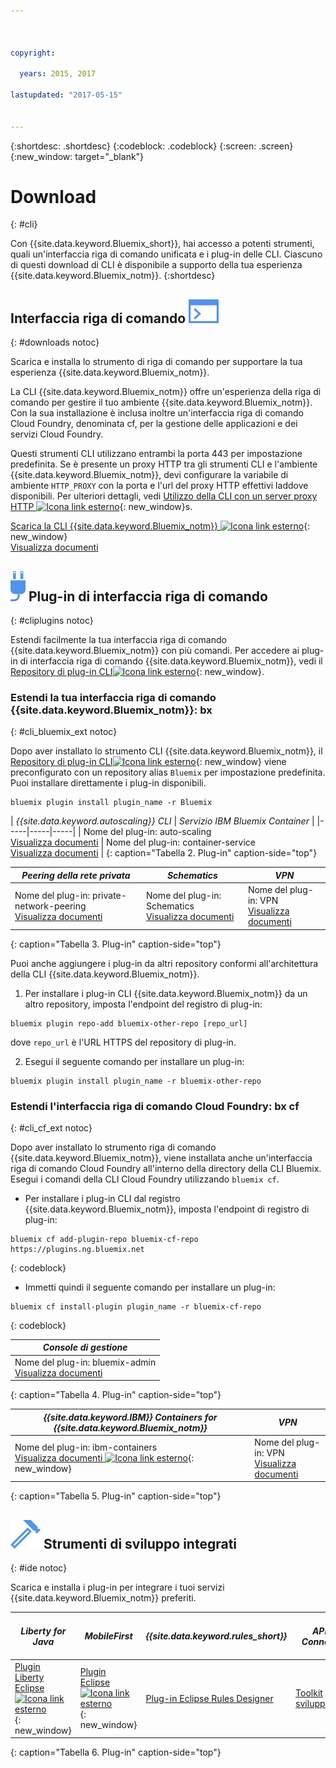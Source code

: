 ```yaml
---



copyright:

  years: 2015, 2017

lastupdated: "2017-05-15"


---
```


{:shortdesc: .shortdesc}
{:codeblock: .codeblock}
{:screen: .screen}
{:new_window: target="_blank"}

# Download
{: #cli}

Con {{site.data.keyword.Bluemix_short}}, hai accesso a potenti strumenti, quali un'interfaccia riga di comando unificata e i plug-in delle CLI. Ciascuno di questi download di CLI è disponibile a supporto della tua esperienza {{site.data.keyword.Bluemix_notm}}.
{:shortdesc}

## Interfaccia riga di comando ![](./images/CLI.svg)
{: #downloads notoc}

Scarica e installa lo strumento di riga di comando per supportare la tua esperienza {{site.data.keyword.Bluemix_notm}}.

La CLI {{site.data.keyword.Bluemix_notm}} offre un'esperienza della riga di comando per gestire il tuo ambiente {{site.data.keyword.Bluemix_notm}}. Con la sua installazione è inclusa inoltre un'interfaccia riga di comando Cloud Foundry, denominata cf, per la gestione delle applicazioni e dei servizi Cloud Foundry. 

Questi strumenti CLI utilizzano entrambi la porta 443 per impostazione predefinita. Se è presente un proxy HTTP tra gli strumenti CLI e l'ambiente {{site.data.keyword.Bluemix_notm}}, devi configurare la variabile di ambiente `HTTP_PROXY` con la porta e l'url del proxy HTTP effettivi laddove disponibili. Per ulteriori dettagli, vedi [Utilizzo della CLI con un server proxy HTTP ![Icona link esterno](../icons/launch-glyph.svg)](http://docs.cloudfoundry.org/cf-cli/http-proxy.html){: new_window}s.

[Scarica la CLI {{site.data.keyword.Bluemix_notm}} ![Icona link esterno](../icons/launch-glyph.svg)](http://clis.ng.bluemix.net/){: new_window} <br> 
[Visualizza documenti](/docs/cli/reference/bluemix_cli/index.html)

## ![](./images/CLI_Plugin.svg) Plug-in di interfaccia riga di comando
{: #cliplugins notoc}

Estendi facilmente la tua interfaccia riga di comando {{site.data.keyword.Bluemix_notm}} con più comandi. Per accedere ai plug-in di interfaccia riga di comando
{{site.data.keyword.Bluemix_notm}}, vedi il [Repository di plug-in CLI![Icona link esterno](../icons/launch-glyph.svg)](https://plugins.ng.bluemix.net/){: new_window}.

### Estendi la tua interfaccia riga di comando {{site.data.keyword.Bluemix_notm}}: bx
{: #cli_bluemix_ext notoc}


Dopo aver installato lo strumento CLI {{site.data.keyword.Bluemix_notm}}, il [Repository di plug-in CLI![Icona link esterno](../icons/launch-glyph.svg)](https://plugins.ng.bluemix.net/){: new_window} viene preconfigurato con un repository alias `Bluemix` per impostazione predefinita. Puoi installare direttamente i plug-in disponibili.

```
bluemix plugin install plugin_name -r Bluemix
```

| *{{site.data.keyword.autoscaling}} CLI* |  *Servizio IBM Bluemix Container*  |
|-----|-----|-----|
| Nome del plug-in: auto-scaling <br> [Visualizza documenti](/docs/cli/plugins/auto-scaling/index.html) |  Nome del plug-in: container-service  <br> [Visualizza documenti](/docs/containers/cs_cli_devtools.html) |
{: caption="Tabella 2. Plug-in" caption-side="top"}

|  *Peering della rete privata* | *Schematics* | *VPN*  |
|-----|-----|-----|
| Nome del plug-in: private-network-peering  <br> [Visualizza documenti](/docs/cli/plugins/pnp/index.html) | Nome del plug-in: Schematics  <br> [Visualizza documenti](/docs/services/schematics/schematics_reference.html) | Nome del plug-in: VPN  <br> [Visualizza documenti](/docs/cli/plugins/bx_vpn/index.html) |
{: caption="Tabella 3. Plug-in" caption-side="top"}

Puoi anche aggiungere i plug-in da altri repository conformi all'architettura della CLI {{site.data.keyword.Bluemix_notm}}.
1. Per installare i plug-in CLI {{site.data.keyword.Bluemix_notm}} da un altro repository, imposta l'endpoint del registro di plug-in:
```
bluemix plugin repo-add bluemix-other-repo [repo_url]
```
dove `repo_url` è l'URL HTTPS del repository di plug-in.

2. Esegui il seguente comando per installare un plug-in:
```
bluemix plugin install plugin_name -r bluemix-other-repo
```


### Estendi l'interfaccia riga di comando Cloud Foundry: bx cf
{: #cli_cf_ext notoc}

Dopo aver installato lo strumento riga di comando {{site.data.keyword.Bluemix_notm}}, viene installata anche un'interfaccia riga di comando Cloud Foundry all'interno della directory della CLI Bluemix. Esegui i comandi della CLI Cloud Foundry utilizzando `bluemix cf`.

* Per installare i plug-in CLI dal registro {{site.data.keyword.Bluemix_notm}}, imposta l'endpoint di registro di plug-in:

```
bluemix cf add-plugin-repo bluemix-cf-repo https://plugins.ng.bluemix.net
```
{: codeblock}

* Immetti quindi il seguente comando per installare un plug-in:

```
bluemix cf install-plugin plugin_name -r bluemix-cf-repo
```
{: codeblock}

| *Console di gestione* |
-----------------|
|  Nome del plug-in: bluemix-admin <br> [Visualizza documenti](/docs/cli/plugins/bluemix_admin/index.html) |
{: caption="Tabella 4. Plug-in" caption-side="top"}

| *{{site.data.keyword.IBM}} Containers for {{site.data.keyword.Bluemix_notm}}* | *VPN* |
|-----------------|-----------------|
| Nome del plug-in: ibm-containers <br> [Visualizza documenti ![Icona link esterno](../icons/launch-glyph.svg)](https://www.{DomainName}/docs/containers/container_cli_cfic.html#container_cli_cfic){: new_window} | Nome del plug-in: VPN <br> [Visualizza documenti](/docs/cli/plugins/vpn/index.html) |
{: caption="Tabella 5. Plug-in" caption-side="top"}

## ![](./images/Integrated_Dev_Tools.svg) Strumenti di sviluppo integrati
{: #ide notoc}

Scarica e installa i plug-in per integrare i tuoi servizi {{site.data.keyword.Bluemix_notm}} preferiti.

| *Liberty for Java* | *MobileFirst* | *{{site.data.keyword.rules_short}}* | *API Connect* | *Eclipse Tools for Bluemix* |
|----------|----------|----------|----------|----------|
| [Plugin Liberty Eclipse ![Icona link esterno](../icons/launch-glyph.svg)](https://developer.ibm.com/wasdev/downloads/liberty-profile-using-eclipse/){: new_window} | [Plugin Eclipse ![Icona link esterno](../icons/launch-glyph.svg)](https://marketplace.eclipse.org/content/ibm-mobilefirst-platform-studio){: new_window} | [Plug-in Eclipse Rules Designer](../services/rules/index.html#rulov002) | [Toolkit sviluppatori](/docs/services/apiconnect/apic_003.html#apic_001 ) | [Plug-in Bluemix Eclipse](/docs/manageapps/eclipsetools/eclipsetools.html) |
{: caption="Tabella 6. Plug-in" caption-side="top"}
